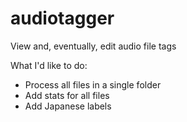 # audiotagger
View and, eventually, edit audio file tags

What I'd like to do:
* Process all files in a single folder
* Add stats for all files
* Add Japanese labels
